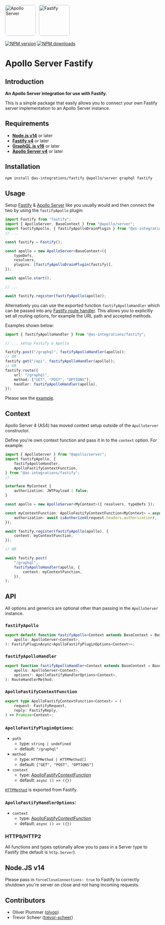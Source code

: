 <a href='https://www.apollographql.com/'><img src='https://avatars.githubusercontent.com/u/17189275?s=200' style="border-radius: 6px; margin-right: 6px" height='100' alt='Apollo Server'></a>
<a href='https://www.fastify.io/'><img src='https://avatars.githubusercontent.com/u/24939410?s=200' style="border-radius: 6px" height='100' alt='Fastify'></a>

[![NPM version](https://badge.fury.io/js/@as-integrations%2Ffastify.svg)](https://www.npmjs.com/package/@as-integrations/fastify)
[![NPM downloads](https://img.shields.io/npm/dm/@as-integrations/fastify.svg?style=flat)](https://www.npmjs.com/package/@as-integrations/fastify)

# Apollo Server Fastify

## Introduction

**An Apollo Server integration for use with Fastify.**

This is a simple package that easily allows you to connect your own Fastify server implementation to an Apollo Server instance.

## **Requirements**

- **[Node.js v14](https://nodejs.org/)** or later
- **[Fastify v4](https://www.fastify.io/)** or later
- **[GraphQL.js v16](https://graphql.org/graphql-js/)** or later
- **[Apollo Server v4](https://www.apollographql.com/docs/apollo-server/)** or later

## **Installation**

```bash
npm install @as-integrations/fastify @apollo/server graphql fastify
```

## **Usage**

Setup [Fastify](https://www.fastify.io/) & [Apollo Server](https://www.apollographql.com/docs/apollo-server/) like you usually would and then connect the two by using the `fastifyApollo` plugin:

```typescript
import Fastify from "fastify";
import { ApolloServer, BaseContext } from "@apollo/server";
import fastifyApollo, { fastifyApolloDrainPlugin } from "@as-integrations/fastify";
// ...

const fastify = Fastify();

const apollo = new ApolloServer<BaseContext>({
	typeDefs,
	resolvers,
	plugins: [fastifyApolloDrainPlugin(fastify)],
});

await apollo.start();

// ...

await fastify.register(fastifyApollo(apollo));
```

Alternatively you can use the exported function `fastifyApolloHandler` which can be passed into any [Fastify route handler](https://www.fastify.io/docs/latest/Reference/Routes/).
This allows you to explicitly set all routing options, for example the URL path and accepted methods.

Examples shown below:

```typescript
import { fastifyApolloHandler } from "@as-integrations/fastify";

// ... setup Fastify & Apollo

fastify.post("/graphql", fastifyApolloHandler(apollo));
// OR
fastify.get("/api", fastifyApolloHandler(apollo));
// OR
fastify.route({
	url: "/graphql",
	method: ["GET", "POST", "OPTIONS"],
	handler: fastifyApolloHandler(apollo),
});
```

Please see the [example](https://github.com/apollo-server-integrations/apollo-server-integration-fastify/tree/main/example).

## **Context**

Apollo Server 4 (AS4) has moved context setup outside of the `ApolloServer` constructor.

Define you're own context function and pass it in to the `context` option. For example:

```typescript
import { ApolloServer } from "@apollo/server";
import fastifyApollo, {
	fastifyApolloHandler,
	ApolloFastifyContextFunction,
} from "@as-integrations/fastify";
// ...

interface MyContext {
	authorization: JWTPayload | false;
}

const apollo = new ApolloServer<MyContext>({ resolvers, typeDefs });

const myContextFunction: ApolloFastifyContextFunction<MyContext> = async request => ({
	authorization: await isAuthorized(request.headers.authorization),
});

await fastify.register(fastifyApollo(apollo), {
	context: myContextFunction,
});

// OR

await fastify.post(
	"/graphql",
	fastifyApolloHandler(apollo, {
		context: myContextFunction,
	}),
);
```

## **API**

All options and generics are optional other than passing in the `ApolloServer` instance.

### `fastifyApollo`

```typescript
export default function fastifyApollo<Context extends BaseContext = BaseContext>(
	apollo: ApolloServer<Context>,
): FastifyPluginAsync<ApolloFastifyPluginOptions<Context>>;
```

### `fastifyApolloHandler`

```typescript
export function fastifyApolloHandler<Context extends BaseContext = BaseContext>(
	apollo: ApolloServer<Context>,
	options?: ApolloFastifyHandlerOptions<Context>,
): RouteHandlerMethod;
```

### `ApolloFastifyContextFunction`

```typescript
export type ApolloFastifyContextFunction<Context> = (
	request: FastifyRequest,
	reply: FastifyReply,
) => Promise<Context>;
```

### `ApolloFastifyPluginOptions`:

- `path`
  - type: `string | undefined`
  - default: `"/graphql"`
- `method`
  - type: `HTTPMethod | HTTPMethod[]`
  - default: `["GET", "POST", "OPTIONS"]`
- `context`
  - type: [ApolloFastifyContextFunction](#ApolloFastifyContextFunction)
  - default: `async () => ({})`

[`HTTPMethod`](https://www.fastify.io/docs/latest/Reference/TypeScript/#fastifyhttpmethods) is exported from Fastify.

### `ApolloFastifyHandlerOptions`:

- `context`
  - type: [ApolloFastifyContextFunction](#ApolloFastifyContextFunction)
  - default: `async () => ({})`

### HTTPS/HTTP2

All functions and types optionally allow you to pass in a Server type to Fastify (the default is `http.Server`).

## **Node.JS v14**

Please pass in `forceCloseConnections: true` to Fastify to correctly shutdown you're server on close and not hang incoming requests.

## **Contributors**

- Oliver Plummer ([olyop](https://github.com/olyop))
- Trevor Scheer ([trevor-scheer](https://github.com/trevor-scheer))
